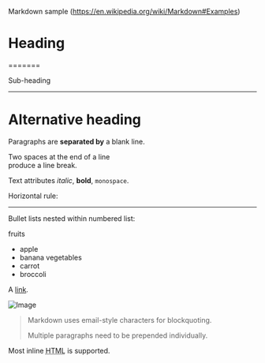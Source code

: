 Markdown sample (https://en.wikipedia.org/wiki/Markdown#Examples)

# Heading

=======

Sub-heading

-----------

# Alternative heading #

Paragraphs are **separated
by** a blank line.

Two spaces at the end of a line  
produce a line break.


Text attributes _italic_, **bold**, `monospace`.


Horizontal rule:

---

Bullet lists nested within numbered list:

fruits
* apple
* banana
vegetables
* carrot
* broccoli


A [link](example.com).


![Image](Icon-pictures.png "icon")

> Markdown uses email-style
characters for blockquoting.
>
> Multiple paragraphs need to be prepended individually.

Most inline <abbr title="Hypertext Markup Language">HTML</abbr> is supported.